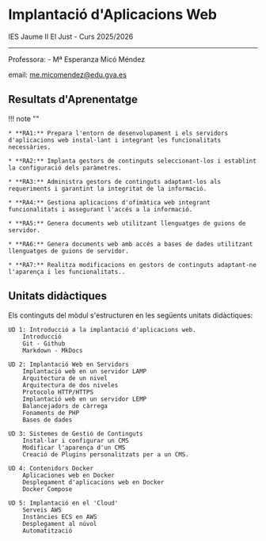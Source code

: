 # Implantació d'Aplicacions Web

IES Jaume II El Just - Curs 2025/2026

---

Professora: - Mª Esperanza Micó Méndez

email: me.micomendez@edu.gva.es

## Resultats d'Aprenentatge

!!! note ""

    * **RA1:** Prepara l'entorn de desenvolupament i els servidors d'aplicacions web instal·lant i integrant les funcionalitats necessàries.
    
    * **RA2:** Implanta gestors de continguts seleccionant-los i establint la configuració dels paràmetres.
    
    * **RA3:** Administra gestors de continguts adaptant-los als requeriments i garantint la integritat de la informació.
    
    * **RA4:** Gestiona aplicacions d'ofimàtica web integrant funcionalitats i assegurant l'accés a la informació.
    
    * **RA5:** Genera documents web utilitzant llenguatges de guions de servidor.
    
    * **RA6:** Genera documents web amb accés a bases de dades utilitzant llenguatges de guions de servidor.

    * **RA7:** Realitza modificacions en gestors de continguts adaptant-ne l'aparença i les funcionalitats..

## Unitats didàctiques

Els continguts del mòdul s'estructuren en les següents unitats didàctiques:

    UD 1: Introducció a la implantació d'aplicacions web.
        Introducció
        Git - Github
        Markdown - MkDocs
    
    UD 2: Implantació Web en Servidors
        Implantació web en un servidor LAMP
        Arquitectura de un nivel
        Arquitectura de dos niveles
        Protocolo HTTP/HTTPS
        Implantació web en un servidor LEMP
        Balancejadors de càrrega
        Fonaments de PHP
        Bases de dades
    
    UD 3: Sistemes de Gestió de Continguts
        Instal·lar i configurar un CMS
        Modificar l'aparença d'un CMS
        Creació de Plugins personalitzats per a un CMS.
    
    UD 4: Contenidors Docker
        Aplicaciones web en Docker
        Desplegament d'aplicacions web en Docker 
        Docker Compose
    
    UD 5: Implantació en el 'Cloud'
        Serveis AWS
        Instàncies ECS en AWS
        Desplegament al núvol
        Automatització
        

